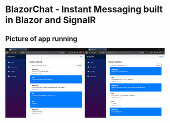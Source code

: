 # BlazorChat - Instant Messaging built in Blazor and SignalR

## Picture of app running
![Application running](https://github.com/VincentPestana/BlazorChat/blob/master/Screenshot.png)